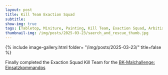 ```yaml
---
layout: post
title: Kill Team Exaction Squad
subtitle:
show-img: true
tags: [Tabletop, Miniture, Painting, Kill Team, Exaction Squad, Arbitis, Brueckenkopf, Painting Challenge]
thumbnail-img: /img/posts/2025-03-23/saerch_and_rescue_thumb.jpg
---
```


{% include image-gallery.html folder= "/img/posts/2025-03-23/" title=false %}
  
Finally completed the Exaction Squad Kill Team for the [BK-Malchallenge: Einsatzkommandos](https://www.brueckenkopf-online.com/2025/bk-malchallenge-einsatzkommandos-und/)
